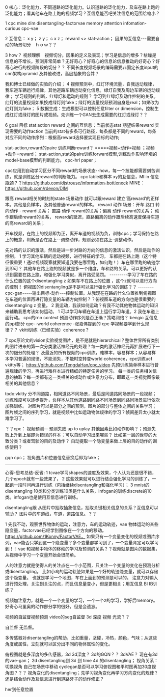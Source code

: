 
0 核心：泛化能力，不同道路的泛化能力。认识道路的泛化能力，及车在路上跑的泛化能力；看其他车在路上跑的视频学习？互信息能否吧关注信息的范围给缩小？

1 cpc mine dim disentangling-factorvae memory attention infomation-curious   cpc-vae

2 互信息：  x y；  z y；  c x z；   reward <> stat-action；   因果的互信息---需要自动的场景切分　ｈｏｗ？？　

3  how？ 视频理解　视频切分，因果的定义及表现；学习是信息的增多？枯燥是信息的不增长。预测非常简单？无好奇心？好奇心的信息论信息推动的好奇心？好奇心进行的视频阶段的切分？？ 
不同长度视频场景的编码需要非固定长度input的cnn架构pyramid 及其他改进，高层抽象的合并？

我和博士已经做的实验的介绍；
4 视频预测中，红灯环境流量，自我运动规律，我车道车辆运行规律，其他道路车辆运动变化信息，绿灯自我及周边车辆的运动规律； 
学习规则的判断，红绿灯和运动的规则？ 学习到红绿灯及动作控制的关系。红灯的流量视频如果换成绿灯则fake；绿灯的流量视频预测自身是real；如果改为红灯则为fake；
5 数据生成：生成模型可以控制任意filter or dimension，控制生成红灯或绿灯的图片或视频。先训练一个GAN去生成需要的红灯或绿灯？？


6  goal 目标 
stat action reward 之间的互信息；当前状态stat 期望结果reward 实现需要的动作action
当前的stat有多条可行路径，每条都是不同的reward，每条对应不同的动作序列：根据高reward选择要实现目标的动作; 

stat-action,reward的paire 训练判断reward？  =====视频+动作=视频 ；视频+动作=reward；
stat-action,stat的paire训练forward模型,训练动作影响环境的model-base模型的判断能力。
cpc-hrl paper；

cpc应用到自动学习区分不同reward的场景状态--how，每一个技能都需要刻苦训练，就是训练区分reward的判断能力。
cpc lable和样本 xy的互信息，MI in 信息瓶颈？？https://github.com/djstrouse/information-bottleneck  MINE：https://github.com/rdevon/DIM

跟高 reward相关的时刻的state 场景动作 就可以跟reward 建立‘高reward’的正样本。其他是负样本，及其他普通reward的样本。 
reward 动作 场景：开车 路口 转向动作 - reward 关系； 直路 动作 reward的关系；偏离 动作 reward的关系； 动作跟后续reward的关系，
reward的延迟，直路偏离的动作跟后续高速度保持车道的高reward的关系；

开车视频，在路上的视频即为正，离开车道的视频为负，训练cpc；学习保持在路上的概念，判断是否在路上--调整动作，规则必须在路上-调整动作。

先对路的认识的激活，然后是进一步对路的方向的信息的激活认识，然后是动作的控制。
 1 学习其他车辆的运动视频，进行特征的学习， 车都是在路上跑（这个特征很重要！通过视频观察就要知道我要在哪里跑，如何跑！）车在哪里跑的轨迹学到即可？
其他车在路上跑的视频就是多一个维度，车和路的关系，可以更好的认识到需要在路上跑，和强化学习类似，离开路受惩罚。 
---------学习了车在路的什么位置的这个disentangling  z 如果车不在路上的位置 ，这个z就可以进行方向的控制！ 俯视图的disentangling是不是可以进行强化学习的训练？？
--------cpc-gan-----输出目标-动作---控制位置。从我现在在路的什么位置推到俯视图在车道的位置再进行隐变量的车辆方向控制？？俯视图车道的方向也是很重要的disentangling z 变量。
 2 我运动，我该如何运动？有我不动其他物体运动的知识来辅助我思考该如何运动。 1 可以学习车辆在车道上运行学习车道。2 我在车道上面行动。
cpc的rnn context 预测动作序列是否正确？策略网络？
bengio 互信息的ppt部分 cpc--world coherence -张嘉伟提到的  cpc 学视频要学到什么规律？？ vkitti训练（已经实验）coherence？

7 
cpc原论文的vision实验视觉图片，是不是就是hierarchical？整体世界所有类别的图片进来的第一次分类激活神经元的处理？每一类的激活神经元再扩展进行下一次的细分的处理？
及最近的所有视频的cpc训练，难样本，容易样本；从容易样本学习普遍的规律，不能消失，不能时空转变world coherence，cpc训练ucf  vkitty等； https://github.com/TengdaHan/cpc_video
先预训练简单样本进行普遍规律的学习，再进行难样本进行精细的特定任务的学习。
每一类的任务相关信息的抽取？每一类都有这一类相关的或动作或注意力分布，即跟这一类视觉图像最相关的其他信息？

todo:vkitty 分不同道路，相同道路不同场景，最后是同道路同场景的一段视频；训练难度可以逐步提升，负样本从其他道路到同路不同场景到同路同场景进行依次加强训练。
对图片可以是部分之间的预测，图片的部分与整体之间的关系学习；图片帧之间的序列学习，就是视频中比如运动物体规律的学习？帧间差异太小就太难学习了。



？？cpc： 视频预测-- 预测失败 up to uplay 其他因素比如动作影响？；预测失败上升到上层即为错误的样本；可以自动学习出来哪些？ 比如第一层的世界的大致分类？或者驾驶的目的及动作？
自动提取一个隐变量来做上层的目的动作的训练使用？



gqn cpc；
视角图片和位置信息替换后即为fake；




--------------------------------------------

心得-思考总结-反省: 
1 tcvae学习shapes的速度及效果，个人认为还是很不错，几个epoch就有一些效果了，
2 这些效果就可以进行结合强化学习的训练了，一起跑一段时间再进行训练（包括继续disentangling和强化学习）； 
3 mnist的disentangling 10类和分类训练10类是什么关系，infogan的训练discrete的10类。infogan也是使用互信息进行训练。


disentangling跟 从图片中抽取抽象信息，抽取关键相关信息的关系？互信息可以辅助？ 图片中的车道线，车道，道路信息。？？ 


1 先我不动，观察世界物体的运动，注意力，车的运动轨迹，vae 物体运动的某些隐变量，factorvae已经学到图像在一个方向的移动。https://github.com/1Konny/FactorVAE，
如果只有一个变量变化的视频或图片序列，vae能否只学到这一个隐变量？多个变量都学习到了，一个变量肯定可以学习到！！vae 和视频中物体的移动的学习及预测的关系？？视频就是图片的数据集，从视频中学习一个变量开始会很简单。

人的注意力就是使得人的关注点在一个小范围，只关注一个变量的变化在预测分析或disentangling。 比如小鸟的运动轨迹如果是一个好的轨迹隐变量，就可以存储这个隐变量。
也就是学习一个地图，车在上面到的预测是可以的。
注意力对输入进行预处理，关注到关注的点，而且信息量变小，但是更相关；用互信息 BI IB训练？

视频加注意力，就是一个一个变量的学习，一个一个z的学习，学好后memory。好奇心马里奥的动作部分学的很好，但是会遗忘。

视频的自监督视频预测
video的seg自监督  3d 深度  视频  光流？？

自监督 无监督。



多传感器对disentangling的帮助，比如重量，坚硬，冷热，颜色，气味；从这些角度或属性，立刻就可以区分出不同的物体属性的变化。

俯视图就是多深度的多传感器，3d 3d深度？
3d的GQN？？ 3dVAE？ 现在有3d的vae-gan； 2d disentangling到 3d 到 time 4d 的disentangling； 
视角关系：   切换视角 自己在场景中移动   cyclegan是否可以学习俯视图和平时图再加30度视角图？？？
视角变化的disentangling；先学习视角变化再学习方向变化的规律？ 还是结合动作及互信息进行到道路牙子的动作修正？


her到任意位置



